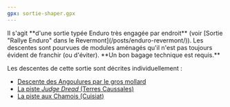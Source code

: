```yaml
---
gpx: sortie-shaper.gpx
---
```


<div class="message warning icon-warning">
Il s'agit **d'une sortie typée Enduro très engagée par endroit** (voir [Sortie
"Rallye Enduro" dans le Revermont](/posts/enduro-revermont/)). Les descentes
sont pourvues de modules aménagés qu'il n'est pas toujours évident de franchir
(ou d'éviter). **Un bon bagage technique est requis.**
</div>

Les descentes de cette sortie sont décrites individuellement&nbsp;:

* [Descente des Angoulures par le gros
  mollard](/single-tracks/angoulures-gros-mollard/)
* [La piste *Judge Dread* (Terres
  Caussales)](/single-tracks/judge-dread-terres-caussales/)
* [La piste aux Chamois (Cuisiat)](/single-tracks/pistes-aux-chamois-cuisiat/)
